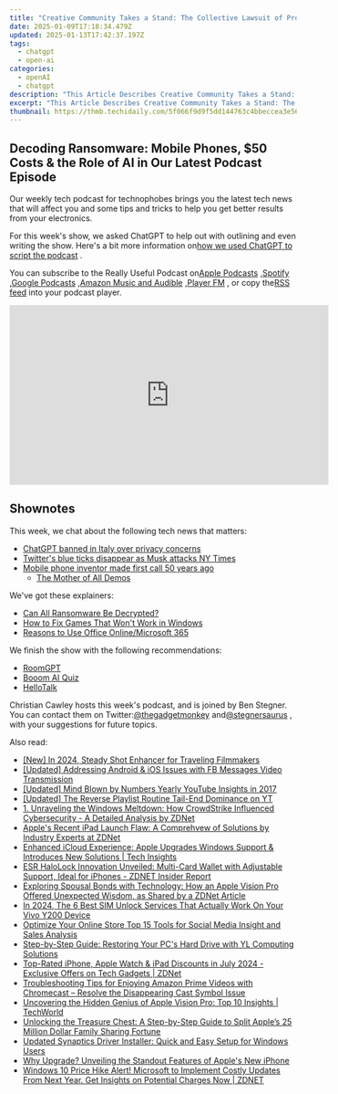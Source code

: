 ```yaml
---
title: "Creative Community Takes a Stand: The Collective Lawsuit of Prominent Figures, Including Sarah Silverman, Against Tech Giants"
date: 2025-01-09T17:18:34.479Z
updated: 2025-01-13T17:42:37.197Z
tags:
  - chatgpt
  - open-ai
categories:
  - openAI
  - chatgpt
description: "This Article Describes Creative Community Takes a Stand: The Collective Lawsuit of Prominent Figures, Including Sarah Silverman, Against Tech Giants"
excerpt: "This Article Describes Creative Community Takes a Stand: The Collective Lawsuit of Prominent Figures, Including Sarah Silverman, Against Tech Giants"
thumbnail: https://thmb.techidaily.com/5f066f9d9f5dd144763c4bbeccea3e56ce5ff6713b3a3e310bb03e72d6daf58f.jpg
---
```


## Decoding Ransomware: Mobile Phones, $50 Costs & the Role of AI in Our Latest Podcast Episode

 Our weekly tech podcast for technophobes brings you the latest tech news that will affect you and some tips and tricks to help you get better results from your electronics.

 For this week's show, we asked ChatGPT to help out with outlining and even writing the show. Here's a bit more information on[how we used ChatGPT to script the podcast](https://www.makeuseof.com/i-used-chatgpt-to-script-a-podcast-heres-what-happened/) .

 You can subscribe to the Really Useful Podcast on[Apple Podcasts](https://podcasts.apple.com/gb/podcast/the-really-useful-podcast/id1437847131?mt=2) ,[Spotify](https://open.spotify.com/show/283gDxLd6OTNEpRq6tN7ha) ,[Google Podcasts](https://www.google.com/podcasts?feed=aHR0cHM6Ly9hbmNob3IuZm0vcy8zMWJlNDcwL3BvZGNhc3QvcnNz) ,[Amazon Music and Audible](https://music.amazon.co.uk/podcasts/20ab73d4-5da2-46c7-a17f-dc6eb39bdb48/The-Really-Useful-Podcast) ,[Player FM](https://player.fm/series/the-really-useful-podcast-2491856) , or copy the[RSS feed](https://feeds.transistor.fm/the-really-useful-podcast) into your podcast player.

<!-- affiliate ads begin -->
<iframe width="560" height="315" src="https://www.youtube.com/embed/RJNYTGHVlLc?si=lhdUUVYMVQjzHXBh" title="YouTube video player" frameborder="0" allow="accelerometer; autoplay; clipboard-write; encrypted-media; gyroscope; picture-in-picture; web-share" referrerpolicy="strict-origin-when-cross-origin" allowfullscreen></iframe>
<!-- affiliate ads end -->

## Shownotes

This week, we chat about the following tech news that matters:

* [ChatGPT banned in Italy over privacy concerns](https://www.bbc.co.uk/news/technology-65139406)
* [Twitter's blue ticks disappear as Musk attacks NY Times](https://www.bbc.co.uk/news/technology-65156216)
* [Mobile phone inventor made first call 50 years ago](https://www.bbc.co.uk/news/technology-65112048)  
  * [The Mother of All Demos](https://www.youtube.com/watch?v=B6rKUf9DWRI)

We've got these explainers:

* [Can All Ransomware Be Decrypted?](https://www.makeuseof.com/can-all-ransomware-be-decrypted/)
* [How to Fix Games That Won't Work in Windows](https://www.makeuseof.com/fix-games-not-working-windows/)
* [Reasons to Use Office Online/Microsoft 365](https://www.makeuseof.com/tag/dont-pay-word-5-reasons-use-office-online/)

We finish the show with the following recommendations:

* [RoomGPT](http://https://www.roomgpt.io/)
* [Booom AI Quiz](https://booom.ai/)
* [HelloTalk](https://www.hellotalk.com/?lang=en)

 Christian Cawley hosts this week's podcast, and is joined by Ben Stegner. You can contact them on Twitter:[@thegadgetmonkey](https://twitter.com/thegadgetmonkey) and[@stegnersaurus](https://twitter.com/stegnersaurus) , with your suggestions for future topics.

<ins class="adsbygoogle"
     style="display:block"
     data-ad-format="autorelaxed"
     data-ad-client="ca-pub-7571918770474297"
     data-ad-slot="1223367746"></ins>

<ins class="adsbygoogle"
     style="display:block"
     data-ad-client="ca-pub-7571918770474297"
     data-ad-slot="8358498916"
     data-ad-format="auto"
     data-full-width-responsive="true"></ins>

<span class="atpl-alsoreadstyle">Also read:</span>
<div><ul>
<li><a href="https://fox-friendly.techidaily.com/new-in-2024-steady-shot-enhancer-for-traveling-filmmakers/"><u>[New] In 2024, Steady Shot Enhancer for Traveling Filmmakers</u></a></li>
<li><a href="https://facebook-video-content.techidaily.com/updated-addressing-android-and-ios-issues-with-fb-messages-video-transmission/"><u>[Updated] Addressing Android & iOS Issues with FB Messages Video Transmission</u></a></li>
<li><a href="https://facebook-video-share.techidaily.com/updated-mind-blown-by-numbers-yearly-youtube-insights-in-2017/"><u>[Updated] Mind Blown by Numbers Yearly YouTube Insights in 2017</u></a></li>
<li><a href="https://youtube-blog.techidaily.com/ed-the-reverse-playlist-routine-tail-end-dominance-on-yt/"><u>[Updated] The Reverse Playlist Routine Tail-End Dominance on YT</u></a></li>
<li><a href="https://tech-haven.techidaily.com/1-unraveling-the-windows-meltdown-how-crowdstrike-influenced-cybersecurity-a-detailed-analysis-by-zdnet/"><u>1. Unraveling the Windows Meltdown: How CrowdStrike Influenced Cybersecurity - A Detailed Analysis by ZDNet</u></a></li>
<li><a href="https://tech-haven.techidaily.com/apples-recent-ipad-launch-flaw-a-comprehvew-of-solutions-by-industry-experts-at-zdnet/"><u>Apple's Recent iPad Launch Flaw: A Comprehvew of Solutions by Industry Experts at ZDNet</u></a></li>
<li><a href="https://tech-haven.techidaily.com/enhanced-icloud-experience-apple-upgrades-windows-support-and-introduces-new-solutions-tech-insights/"><u>Enhanced iCloud Experience: Apple Upgrades Windows Support & Introduces New Solutions | Tech Insights</u></a></li>
<li><a href="https://tech-haven.techidaily.com/esr-halolock-innovation-unveiled-multi-card-wallet-with-adjustable-support-ideal-for-iphones-zdnet-insider-report/"><u>ESR HaloLock Innovation Unveiled: Multi-Card Wallet with Adjustable Support, Ideal for iPhones - ZDNET Insider Report</u></a></li>
<li><a href="https://tech-haven.techidaily.com/exploring-spousal-bonds-with-technology-how-an-apple-vision-pro-offered-unexpected-wisdom-as-shared-by-a-zdnet-article/"><u>Exploring Spousal Bonds with Technology: How an Apple Vision Pro Offered Unexpected Wisdom, as Shared by a ZDNet Article</u></a></li>
<li><a href="https://sim-unlock.techidaily.com/in-2024-the-6-best-sim-unlock-services-that-actually-work-on-your-vivo-y200-device-by-drfone-android/"><u>In 2024, The 6 Best SIM Unlock Services That Actually Work On Your Vivo Y200 Device</u></a></li>
<li><a href="https://facebook-video-recording.techidaily.com/optimize-your-online-store-top-15-tools-for-social-media-insight-and-sales-analysis/"><u>Optimize Your Online Store Top 15 Tools for Social Media Insight and Sales Analysis</u></a></li>
<li><a href="https://win-outstanding.techidaily.com/step-by-step-guide-restoring-your-pcs-hard-drive-with-yl-computing-solutions/"><u>Step-by-Step Guide: Restoring Your PC's Hard Drive with YL Computing Solutions</u></a></li>
<li><a href="https://tech-haven.techidaily.com/top-rated-iphone-apple-watch-and-ipad-discounts-in-july-2024-exclusive-offers-on-tech-gadgets-zdnet/"><u>Top-Rated iPhone, Apple Watch & iPad Discounts in July 2024 - Exclusive Offers on Tech Gadgets | ZDNet</u></a></li>
<li><a href="https://solve-helper.techidaily.com/troubleshooting-tips-for-enjoying-amazon-prime-videos-with-chromecast-resolve-the-disappearing-cast-symbol-issue/"><u>Troubleshooting Tips for Enjoying Amazon Prime Videos with Chromecast – Resolve the Disappearing Cast Symbol Issue</u></a></li>
<li><a href="https://tech-haven.techidaily.com/uncovering-the-hidden-genius-of-apple-vision-pro-top-10-insights-techworld/"><u>Uncovering the Hidden Genius of Apple Vision Pro: Top 10 Insights | TechWorld</u></a></li>
<li><a href="https://tech-haven.techidaily.com/unlocking-the-treasure-chest-a-step-by-step-guide-to-split-apples-25-million-dollar-family-sharing-fortune/"><u>Unlocking the Treasure Chest: A Step-by-Step Guide to Split Apple’s 25 Million Dollar Family Sharing Fortune</u></a></li>
<li><a href="https://hardware-updates.techidaily.com/updated-synaptics-driver-installer-quick-and-easy-setup-for-windows-users/"><u>Updated Synaptics Driver Installer: Quick and Easy Setup for Windows Users</u></a></li>
<li><a href="https://tech-haven.techidaily.com/why-upgrade-unveiling-the-standout-features-of-apples-new-iphone/"><u>Why Upgrade? Unveiling the Standout Features of Apple's New iPhone</u></a></li>
<li><a href="https://win-web3.techidaily.com/windows-10-price-hike-alert-microsoft-to-implement-costly-updates-from-next-year-get-insights-on-potential-charges-now-zdnet/"><u>Windows 10 Price Hike Alert! Microsoft to Implement Costly Updates From Next Year. Get Insights on Potential Charges Now | ZDNET</u></a></li>
</ul></div>

